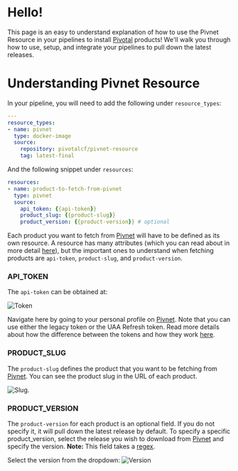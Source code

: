 
# Hello!

This page is an easy to understand explanation of how to use the Pivnet Resource in your pipelines to install [Pivotal](https://network.pivotal.io/) products! We'll walk you through how to use, setup, and integrate your pipelines to pull down the latest releases. 


# Understanding Pivnet Resource

In your pipeline, you will need to add the following under `resource_types`:

```yaml
---
resource_types:
- name: pivnet
  type: docker-image
  source:
    repository: pivotalcf/pivnet-resource
    tag: latest-final
```

And the following snippet under `resources`:

```yaml
resources:
- name: product-to-fetch-from-pivnet
  type: pivnet
  source:
    api_token: {{api-token}}
    product_slug: {{product-slug}}
    product_version: {{product-version}} # optional
```


Each product you want to fetch from [Pivnet](https://network.pivotal.io) will have to be defined as its own resource. A resource has many attributes (which you can read about in more detail [here](https://github.com/pivotal-cf/pivnet-resource)), but the important ones to understand when fetching products are `api-token`, `product-slug`, and `product-version`. 

### API_TOKEN
The `api-token` can be obtained at: 

![Token](https://s3.amazonaws.com/pivnet-resource-page/tokenSelection.png)

Navigate here by going to your personal profile on [Pivnet](https://network.pivotal.io). Note that you can use either the legacy token or the UAA Refresh token. Read more details about how the difference between the tokens and how they work [here](https://network.pivotal.io/docs/api#how-to-authenticate).



### PRODUCT_SLUG
The `product-slug` defines the product that you want to be fetching from [Pivnet](https://network.pivotal.io). You can see the product slug in the URL of each product.

![Slug](https://s3.amazonaws.com/pivnet-resource-page/pivnet-product-slug.png). 



### PRODUCT_VERSION
The `product-version` for each product is an optional field. If you do not specify it, it will pull down the latest release by default. To specify a specific product_version, select the release you wish to download from [Pivnet](https://network.pivotal.io) and specify the version. **Note:** This field takes a [regex](https://en.wikipedia.org/wiki/Regular_expression).

Select the version from the dropdown:
![Version](https://s3.amazonaws.com/pivnet-resource-page/pivnet-product-version.png)






